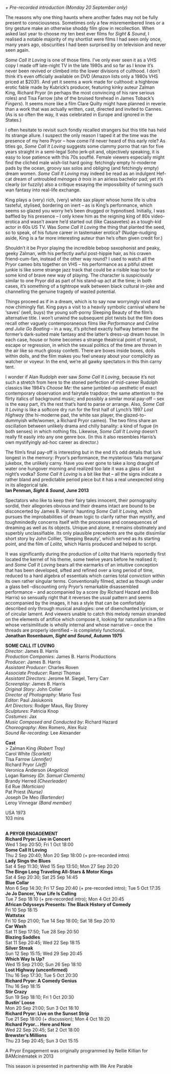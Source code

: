 

_+ Pre-recorded introduction (Monday 20 September only)_

The reasons why one thing haunts where another fades may not be fully present to consciousness. Sometimes only a few misremembered lines or a tiny gesture make an otherwise shoddy film glow in recollection. When asked last year to choose my ten best ever films for _Sight & Sound_, I realised a notable majority of my shortlist were films I had seen only once, many years ago, obscurities I had been surprised by on television and never seen again.

_Some Call It Loving_ is one of those films. I’ve only ever seen it as a VHS copy I made off late-night TV in the late 1980s and so far as I know it’s never been revived or climbed into the lower divisions of culthood. I don’t think it’s even officially available on DVD (Amazon lists only a 1980s VHS priced at $203!). And yet it seems a work made for culthood: a highbrow erotic fable made by Kubrick’s producer, featuring kinky auteur Zalman King, Richard Pryor (in perhaps the most convincing of his rare serious roles) and Tisa Farrow (she of the bruised forehead in James Toback’s _Fingers_). It seems more like a film Clare Quilty might have planned in reverie than a work that was actually written, cast, directed and invited to Cannes. (As is so often the way, it was celebrated in Europe and ignored in the States.)

I often hesitate to revisit such fondly recalled strangers but this title has held its strange allure. I suspect the only reason I taped it at the time was the presence of my hero Pryor – how come I’d never heard of this early role? As titles go, _Some Call It Loving_ suggests some clammy porno that ran for five years straight in a semi-legal Soho jerk-pit and, objectively speaking, it is easy to lose patience with this 70s soufflé. Female viewers especially might find the clichéd male wish-list hard going: fetchingly empty hi-moderne pads by the ocean, groovy sax solos and obliging (and fetchingly empty) dream women. _Some Call It Loving_ may indeed be read as an indulgent Hef-cat dream of untroubled _ménages à trois_ in an airless bachelor pad; yet it’s clearly (or fuzzily) also a critique essaying the impossibility of turning such wan fantasy into real-life exchange.

King plays a (very) rich, (very) white sax player whose home life is ultra tasteful, stylised, bordering on inert – as is King’s performance, which seems so glazed you worry he’s been drugged or hypnotised. Initially, I was baffled by his presence – I only knew him as the reigning king of 80s video-erotica and wasn’t aware he’d started out (like Cassavetes) as a tough-kid actor in 60s US TV. Was _Some Call It Loving_ the thing that planted the seed, so to speak, of his future career in tastemaker erotica? (Nudge-nudging aside, King is a far more interesting auteur than he’s often given credit for.)

Shouldn’t it be Pryor playing the incredible bebop saxophonist and peaky, geeky Zalman, with his perfectly awful post-hippie hair, as his craven friend-cum-fan, instead of the other way round? I used to watch all the Pryor cameo bits together on VHS – his performance as a pitiful street junkie is like some strange jazz track that could be a risible leap too far or some kind of brave new way of playing. The character is suspiciously similar to one Pryor did as part of his stand-up act at the time; in both cases, it’s something of a tightrope walk between black cultural in-joke and channelling the genuine tragedy of wasted potential.

Things proceed as if in a dream, which is to say now worryingly vivid and now chimingly flat. King pays a visit to a heavily symbolic carnival where he ‘saves’ (well, buys) the young soft-porny Sleeping Beauty of the film’s alternative title. I won’t unwind the subsequent plot twists but the film does recall other vaguely contemporaneous films like _Performance_ and _Celine and Julie Go Boating_ – in a way, it’s pitched exactly halfway between the former’s dark-suited male fantasy and the latter’s dress-up dream house. In each case, house or home becomes a strange theatrical point of transit, escape or regression, in which the sexual politics of the time are thrown in the air like so much glossy confetti. There are boxes inside boxes, dolls within dolls, and the film makes you feel uneasy about your complicity as watcher or voyeur. In the end, we’re all gawky spectators in this thin carny tent.

I wonder if Alan Rudolph ever saw _Some Call It Loving_, because it’s not such a stretch from here to the stoned perfection of mid-career Rudolph classics like 1984’s _Choose Me_: the same jumbled-up aesthetic of exact contemporary observation and fairytale trapdoor; the same attention to the flirty italics of background music; and possibly a similar moral pay-off – sex is the easy part, it’s the rest that’s hard to parse or arrange. Also, _Some Call It Loving_ is like a softcore dry run for the first half of Lynch’s 1997 _Lost Highway_ (the hi-moderne pad, the white sax player, the glazed-to-dummyish wife/women, a Richard Pryor cameo). The two films share an oscillation between unlikely drama and chilly banality: a kind of fugue (in both senses) in which nothing fits. Likewise, _Some Call It Loving_ doesn’t really fit easily into any one genre box. (In this it also resembles Harris’s own mystifyingly ad-hoc career as director.)

The film’s final pay-off is interesting but in the end it’s odd details that lurk longest in the memory: Pryor’s performance, the mysterious ‘fata morgana’ jukebox, the unlikely carny. Have you ever gone to take a long draught of water one hungover morning and realized too late it was a glass of last night’s vodka? _Some Call It Loving_ is a bit like that – all the signs indicate a rather bland and predictable period piece but it has a real unexpected sting in its allegorical tale.<br>
**Ian Penman, _Sight & Sound_, June 2013**

Spectators who like to keep their fairy tales innocent, their pornography sordid, their allegories obvious and their dreams intact are bound to be disconcerted by James B. Harris’ haunting _Some Call It Loving_, which pursues the improbabilities of dream logic to clarify rather than mystify, and toughmindedly concerns itself with the processes and consequences of dreaming as well as its objects. Unique and alone, it remains obstinately and superbly unclassifiable. Its only plausible precedents are the quite dissimilar short story by John Collier, ‘Sleeping Beauty’, which served as its starting point, and the film of _Lolita_, which Harris produced and helped to script.

It was significantly during the production of _Lolita_ that Harris reportedly first located the kernel of his theme, some twelve years before he realised it; and _Some Call It Loving_ bears all the earmarks of an intuitive conception that has been developed, sifted and refined over a long period of time, reduced to a hard algebra of essentials which carries total conviction within its own rather singular terms. Conventionally filmed, acted as though under a glass bell ­–discounting only Pryor’s remarkable disassembled performance ­– and accompanied by a score (by Richard Hazard and Bob Harris) so sensually right that it reverses the usual pattern and seems accompanied by the images, it has a style that can be comfortably described only through musical analogies: one of disenchanted lyricism, or of circular lament. And viewers unable to catch this melody remain stranded on the elements of artifice which compose it, looking for naturalism in a film whose verisimilitude is wholly internal and whose narrative ­– once the threads are properly identified ­– is completely functional.<br>
**Jonathan Rosenbaum, _Sight and Sound_, Autumn 1975**<br>


**SOME CALL IT LOVING**<br>
_Director_: James B. Harris  
_Production Companies_: James B. Harris Productions  
_Producer_: James B. Harris  
_Assistant Producer_: Charles Roven  
_Associate Producer_: Ramzi Thomas  
_Assistant Directors_: Jerome M. Siegel, Terry Carr  
_Screenplay_: James B. Harris  
_Original Story_: John Collier  
_Director of Photography_: Mario Tosi  
_Editor_: Paul Jasiukonis  
_Art Directors_: Rodger Maus, Ray Storey  
_Sculptures_: Patricia Knop  
_Costumes_: Jax  
_Music Composed and Conducted by_: Richard Hazard  
_Choreography_: Alex Romero, Alex Ruiz  
_Sound Re-recording_: Lee Alexander<br>

**Cast**<br>> 
Zalman King _(Robert Troy)_  
Carol White _(Scarlett)_  
Tisa Farrow _(Jennifer)_  
Richard Pryor _(Jeff)_  
Veronica Anderson _(Angelica)_  
Logan Ramsey _(Dr. Samuel Clements)_  
Brandy Herred _(Cheerleader)_  
Ed Rue _(Mortician)_  
Pat Priest _(Nurse)_  
Joseph De Meo _(Bartender)_  
Leroy Vinnegar _(Band member)_<br>

USA 1973<br>
103 mins<br>
<br>

**A PRYOR ENGAGEMENT**<br>
**Richard Pryor: Live in Concert**<br>
Wed 1 Sep 20:50; Fri 1 Oct 18:00<br>
**Some Call It Loving**<br>
Thu 2 Sep 20:40; Mon 20 Sep 18:00 (+ pre-recorded intro)<br>
**Lady Sings the Blues**<br>
Sat 4 Sep 11:30; Wed 15 Sep 13:50; Mon 27 Sep 20:20<br>
**The Bingo Long Traveling All-Stars & Motor Kings**<br>
Sat 4 Sep 20:30; Sat 25 Sep 14:45<br>
**Blue Collar**<br>
Mon 6 Sep 14:30; Fri 17 Sep 20:40 (+ pre-recorded intro); Tue 5 Oct 17:35<br>
**Jo Jo Dancer, Your Life Is Calling**<br>
Tue 7 Sep 18:10 (+ pre-recorded intro); Mon 4 Oct 20:45<br>
**African Odysseys Presents: The Black History of Comedy**<br>
Fri 10 Sep 18:15<br>
**Wattstax**<br>
Fri 10 Sep 21:00; Tue 14 Sep 18:00; Sat 18 Sep 20:10<br>
**Car Wash**<br>
Sat 11 Sep 17:50; Tue 28 Sep 20:50<br>
**Blazing Saddles**<br>
Sat 11 Sep 20:45; Wed 22 Sep 18:15<br>
**Silver Streak**<br>
Sun 12 Sep 15:15; Wed 29 Sep 20:45<br>
**Which Way Is Up?**<br>
Wed 15 Sep 21:00; Sun 26 Sep 18:10<br>
**Lost Highway (unconfirmed)**<br>
Thu 16 Sep 17:30; Tue 5 Oct 20:30<br>
**Richard Pryor: A Comedy Genius**<br>
Thu 16 Sep 18:15<br>
**Stir Crazy**<br>
Sun 19 Sep 18:10; Fri 1 Oct 20:30<br>
**Bustin’ Loose**<br>
Mon 20 Sep 21:00; Sun 3 Oct 18:10<br>
**Richard Pryor: Live on the Sunset Strip**<br>
Tue 21 Sep 18:00 (+ discussion); Mon 4 Oct 18:20<br>
**Richard Pryor... Here and Now**<br>
Wed 22 Sep 20:45; Sat 2 Oct 18:00<br>
**Brewster’s Millions**<br>
Thu 23 Sep 20:45; Sun 3 Oct 15:15<br>

A Pryor Engagement was originally programmed by Nellie Killian for BAMcinématek in 2013<br>

This season is presented in partnership with We Are Parable<br>
<!--stackedit_data:
eyJoaXN0b3J5IjpbLTE1NTYxODgzMTBdfQ==
-->